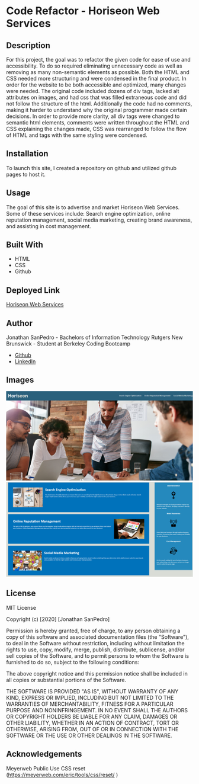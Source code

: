 # Code Refactor - Horiseon Web Services

## Description
For this project, the goal was to refactor the given code for ease of use and accessibility. To do so required eliminating unnecessary code as well as removing as many non-semantic elements as possible. Both the HTML and CSS needed more structuring and were condensed in the final product. In order for the website to be both accessible and optimized, many changes were needed. The original code included dozens of div tags, lacked alt attributes on images, and had css that was filled extraneous code and did not follow the structure of the html. Additionally the code had no comments, making it harder to understand why the original programmer made certain decisions. In order to provide more clarity, all div tags were changed to semantic html elements, comments were written throughout the HTML and CSS explaining the changes made, CSS was rearranged to follow the flow of HTML and tags with the same styling were condensed.

## Installation
To launch this site, I created a repository on github and utilized github pages to host it. 

## Usage
The goal of this site is to advertise and market Horiseon Web Services. Some of these services include: Search engine optimization, online reputation management, social media marketing, creating brand awareness, and assisting in cost management. 

## Built With
* HTML
* CSS
* Github

## Deployed Link
[Horiseon Web Services](https://jsp117.github.io/Code_Refactor/ )

## Author
Jonathan SanPedro - Bachelors of Information Technology Rutgers New Brunswick - Student at Berkeley Coding Bootcamp

* [Github](https://github.com/jsp117)
* [LinkedIn](https://www.linkedin.com/in/jonathan-s-6ab32283/)

## Images
![Horiseon Sample](./assets/images/Horiseon.png)
![Horiseon Sample 2](./assets/images/horiseon2.png)

## License

MIT License

Copyright (c) [2020] [Jonathan SanPedro]

Permission is hereby granted, free of charge, to any person obtaining a copy
of this software and associated documentation files (the "Software"), to deal
in the Software without restriction, including without limitation the rights
to use, copy, modify, merge, publish, distribute, sublicense, and/or sell
copies of the Software, and to permit persons to whom the Software is
furnished to do so, subject to the following conditions:

The above copyright notice and this permission notice shall be included in all
copies or substantial portions of the Software.

THE SOFTWARE IS PROVIDED "AS IS", WITHOUT WARRANTY OF ANY KIND, EXPRESS OR
IMPLIED, INCLUDING BUT NOT LIMITED TO THE WARRANTIES OF MERCHANTABILITY,
FITNESS FOR A PARTICULAR PURPOSE AND NONINFRINGEMENT. IN NO EVENT SHALL THE
AUTHORS OR COPYRIGHT HOLDERS BE LIABLE FOR ANY CLAIM, DAMAGES OR OTHER
LIABILITY, WHETHER IN AN ACTION OF CONTRACT, TORT OR OTHERWISE, ARISING FROM,
OUT OF OR IN CONNECTION WITH THE SOFTWARE OR THE USE OR OTHER DEALINGS IN THE
SOFTWARE.

## Acknowledgements
Meyerweb Public Use CSS reset
(https://meyerweb.com/eric/tools/css/reset/ )
